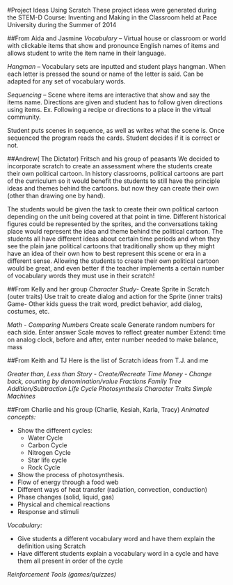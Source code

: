 #Project Ideas Using Scratch
These project ideas were generated during the STEM-D Course: Inventing and Making in the Classroom held at Pace University during the Summer of 2014

##From Aida and Jasmine
*Vocabulary* –
     Virtual house or classroom or world with clickable items that show and pronounce English names of items and allows student to write the item name in their language.
           
*Hangman* – 
  Vocabulary sets are inputted and student plays hangman.  When each letter is pressed the sound or name of the letter is said.  Can be adapted for any set of vocabulary words.
 
*Sequencing* –
   Scene where items are interactive that show and say the items name.  Directions are given and student has to follow given directions using items.  Ex. Following a recipe or directions to a place in the virtual community.
 
Student puts scenes in sequence, as well as writes what the scene is.  Once sequenced the program reads the cards.  Student decides if it is correct or not.

##Andrew( The Dictator) Fritsch and his group of peasants
We decided to incorporate scratch to create an assessment where the students create their own political cartoon. In history classrooms, political cartoons are part of the curriculum so it would benefit the students to still have the principle ideas and themes behind the cartoons. but now they can create their own (other than drawing one by hand). 

The students would be given the task to create their own political cartoon depending on the unit being covered at that point in time. Different historical figures could be represented by the sprites, and the conversations taking place would represent the idea and theme behind the political cartoon. The students all have different ideas about certain time periods and when they see the plain jane political cartoons that traditionally show up they might have an idea of their own how to best represent this scene or era in a different sense. Allowing the students to create their own political cartoon would be great, and even better if the teacher implements a certain number of vocabulary words they must use in their scratch! 

##From Kelly and her group
*Character Study*-
Create Sprite in Scratch (outer traits)
Use trait to create dialog and action for the Sprite (inner traits)
Game- Other kids guess the trait word, predict behavior, add dialog, costumes, etc. 

*Math - Comparing Numbers*
Create scale
Generate random numbers for each side.
Enter answer
Scale moves to reflect greater number
Extend: time on analog clock, before and after, enter number needed to make balance, mass

##From Keith and TJ
Here is the list of Scratch ideas from T.J. and me

*Greater than, Less than
Story - Create/Recreate
Time
Money - Change back, counting by denomination/value
Fractions
Family Tree
Addition/Subtraction
Life Cycle
Photosynthesis
Character Traits
Simple Machines*

##From Charlie and his group (Charlie, Kesiah, Karla, Tracy)
*Animated concepts:* 
- Show the different cycles:
	+ Water Cycle
	+ Carbon Cycle
	+ Nitrogen Cycle
	+ Star life cycle
	+ Rock Cycle
- Show the process of photosynthesis. 
- Flow of energy through a food web
- Different ways of heat transfer (radiation, convection, conduction)
- Phase changes (solid, liquid, gas)
- Physical and chemical reactions
- Response and stimuli 

*Vocabulary:*
- Give students a different vocabulary word and have them explain the definition using Scratch
- Have different students explain a vocabulary word in a cycle and have them all present in order of the cycle

*Reinforcement Tools (games/quizzes)*

